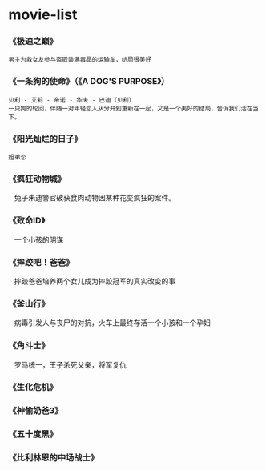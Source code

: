 # movie-list
### 《极速之巅》
    男主为救女友参与盗取装满毒品的运输车，结局很美好
### 《一条狗的使命》（《A DOG'S PURPOSE》）
    贝利 - 艾莉 - 帝诺 - 华夫 - 巴迪（贝利）
    一只狗的轮回，伴随一对年轻恋人从分开到重新在一起，又是一个美好的结局，告诉我们活在当下。
### 《阳光灿烂的日子》  
    姐弟恋
### 《疯狂动物城》  
    兔子朱迪警官破获食肉动物因某种花变疯狂的案件。
### 《致命ID》  
    一个小孩的阴谋
### 《摔跤吧！爸爸》
    摔跤爸爸培养两个女儿成为摔跤冠军的真实改变的事
### 《釜山行》
    病毒引发人与丧尸的对抗，火车上最终存活一个小孩和一个孕妇
### 《角斗士》
    罗马统一，王子杀死父亲，将军复仇
### 《生化危机》
### 《神偷奶爸3》
### 《五十度黑》
### 《比利林恩的中场战士》
    
